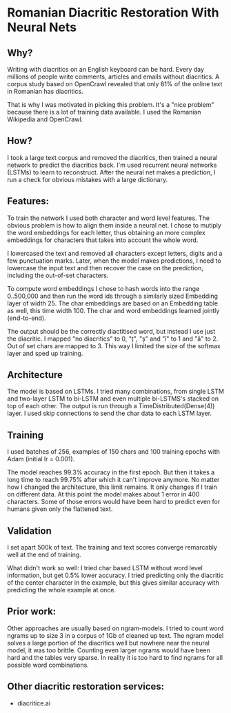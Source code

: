 # Romanian Diacritic Restoration With Neural Nets

## Why?

Writing with diacritics on an English keyboard can be hard. Every day millions of people write comments, articles and emails without diacritics. A corpus study based on OpenCrawl revealed that only 81% of the online text in Romanian has diacritics.

That is why I was motivated in picking this problem. It's a "nice problem" because there is a lot of training data available. I used the Romanian Wikipedia and OpenCrawl.
 
## How?

I took a large text corpus and removed the diacritics, then trained a neural network to predict the diacritics back. I'm used recurrent neural networks (LSTMs) to learn to reconstruct. After the neural net makes a prediction, I run a check for obvious mistakes with a large dictionary.

## Features:

To train the network I used both character and word level features. The obvious problem is how to align them inside a neural net. I chose to mutiply the word embeddings for each letter, thus obtaining an more complex embeddings for characters that takes into account the whole word. 

I lowercased the text and removed all characters except letters, digits and a few punctuation marks. Later, when the model makes predictions, I need to lowercase the input text and then recover the case on the prediction, including the out-of-set characters.

To compute word embeddings I chose to hash words into the range 0..500,000 and then run the word ids through a similarly sized Embedding layer of width 25. The char embeddings are based on an Embedding table as well, this time width 100. The char and word embeddings learned jointly (end-to-end).

The output should be the correctly diactitised word, but instead I use just the diacritic. I mapped "no diacritics" to 0, "ț", "ș" and "î" to 1 and "ă" to 2. Out of set chars are mapped to 3. This way I limited the size of the softmax layer and sped up training.

## Architecture

The model is based on LSTMs. I tried many combinations, from single LSTM and two-layer LSTM to bi-LSTM and even multiple bi-LSTMS's stacked on top of each other. The output is run through a TimeDistributed(Dense(4)) layer. I used skip connections to send the char data to each LSTM layer.

## Training

I used batches of 256, examples of 150 chars and 100 training epochs with Adam (initial lr = 0.001).

The model reaches 99.3% accuracy in the first epoch. But then it takes a long time to reach 99.75% after which it can't improve anymore. No matter how I changed the architecture, this limit remains. It only changes if I train on different data. At this point the model makes about 1 error in 400 characters. Some of those errors would have been hard to predict even for humans given only the flattened text.
 
## Validation

I set apart 500k of text. The training and text scores converge remarcably well at the end of training.
 
What didn't work so well:
I tried char based LSTM without word level information, but get 0.5% lower accuracy. I tried predicting only the diacritic of the center character in the example, but this gives similar accuracy with predicting the whole example at once.

## Prior work:

Other approaches are usually based on ngram-models. I tried to count word ngrams up to size 3 in a corpus of 1Gb of cleaned up text. The ngram model solves a large portion of the diacritics well but nowhere near the neural model, it was too brittle. Counting even larger ngrams would have been hard and the tables very sparse. In reality it is too hard to find ngrams for all possible word combinations.

## Other diacritic restoration services:
- diacritice.ai
